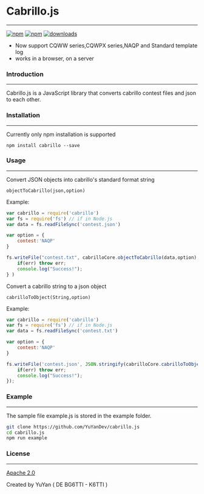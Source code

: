 # Cabrillo.js

---

[![npm](https://img.shields.io/npm/v/cabrillo.svg)](https://www.npmjs.com/package/cabrillo) [![npm](https://img.shields.io/npm/dt/cabrillo.svg)](https://www.npmjs.com/package/cabrillo) [![downloads](https://img.shields.io/github/downloads/YuYanDev/cabrillo.js/total.svg)](https://www.npmjs.com/package/cabrillo)
 * Now support CQWW series,CQWPX series,NAQP and Standard template log
 * works in a browser, on a server

### Introduction
---
Cabrillo.js is a JavaScript library that converts cabrillo contest files and json to each other.

### Installation
---
Currently only npm installation is supported

`npm install cabrillo --save`

### Usage
---

Convert JSON objects into cabrillo's standard format string

`objectToCabrillo(json,option)`

Example:
``` js
var cabrillo = require('cabrillo')
var fs = require('fs') // if in Node.js
var data = fs.readFileSync('contest.json')

var option = {
    contest:'NAQP'
}

fs.writeFile("contest.txt", cabrilloCore.objectToCabrillo(data,option), err =>{
    if(err) throw err;
    console.log("Success!");
} )

```

Convert a cabrillo string to a json object

`cabrilloToObject(String,option)`

Example:
``` js
var cabrillo = require('cabrillo')
var fs = require('fs') // if in Node.js
var data = fs.readFileSync('contest.txt')

var option = {
    contest:'NAQP'
}

fs.writeFile('contest.json', JSON.stringify(cabrilloCore.cabrilloToObject(data,option), null, 4), err => {
    if(err) throw err;
    console.log("Success!");
});
```

### Example
---
The sample file example.js is stored in the example folder.
``` bash
git clone https://github.com/YuYanDev/cabrillo.js
cd cabrillo.js
npm run example
```

### License
---

[Apache 2.0](https://opensource.org/licenses/Apache-2.0)

Created by YuYan ( DE BG6TTI - K6TTI )
